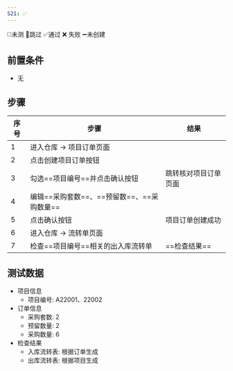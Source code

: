 ```yaml
---
S21: ✅
---
```

◻️未测    🚫跳过     ✅通过    ❌ 失败    ➖未创建

## 前置条件

- 无

## 步骤

| 序号  | 步骤                          | 结果         |
| --- | --------------------------- | ---------- |
| 1   | 进入仓库 -> 项目订单页面              |            |
| 2   | 点击创建项目订单按钮                  |            |
| 3   | 勾选==项目编号==并点击确认按钮           | 跳转核对项目订单页面 |
| 4   | 编辑==采购套数==、==预留数==、==采购数量== |            |
| 5   | 点击确认按钮                      | 项目订单创建成功   |
| 6   | 进入仓库 -> 流转单页面               |            |
| 7   | 检查==项目编号==相关的出入库流转单         | ==检查结果==   |

## 测试数据

- 项目信息
	- 项目编号: A22001、22002
- 订单信息
	- 采购套数: 2
	- 预留数量: 2
	- 采购数量: 6
- 检查结果
	- 入库流转表: 根据订单生成
	- 出库流转表: 根据项目生成
